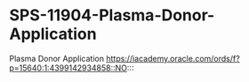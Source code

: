 # SPS-11904-Plasma-Donor-Application
Plasma Donor Application
https://iacademy.oracle.com/ords/f?p=15640:1:4399142934858::NO:::
